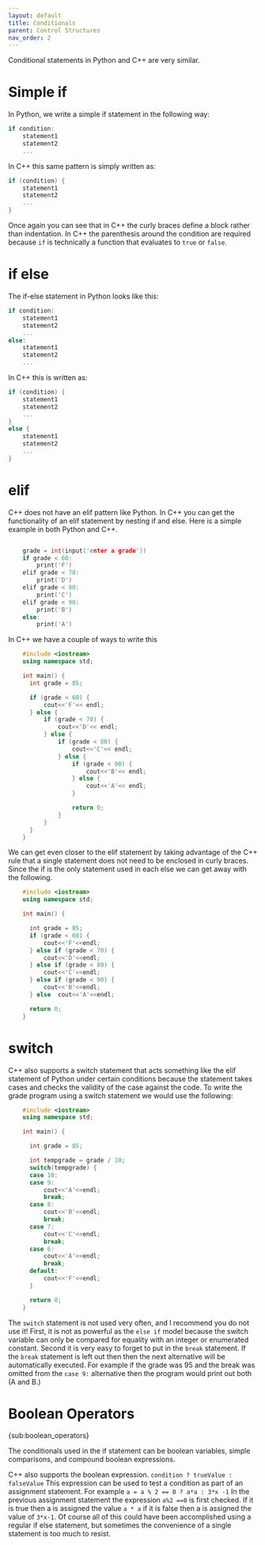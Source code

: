 ```yaml
---
layout: default
title: Conditionals
parent: Control Structures
nav_order: 2
---
```


Conditional statements in Python and C++ are very similar.
# Simple if 
In Python, we write a simple if statement in the following way:
```cpp
if condition:
    statement1
    statement2
    ...
```
In C++ this same pattern is simply written as:
```cpp
if (condition) {
    statement1
    statement2
    ...
}
```
Once again you can see that in C++ the curly braces define a block rather than indentation. In C++ the parenthesis around the condition are required because `if` is technically a function that evaluates to `true` or `false`.
# if else
The if-else statement in Python looks like this:
```cpp
if condition:
    statement1
    statement2
    ...
else:
    statement1
    statement2
    ...
```
In C++ this is written as:
```cpp
if (condition) {
    statement1
    statement2
    ...
} 
else {
    statement1
    statement2
    ...
}
```
# elif
C++ does not have an elif pattern like Python. In C++ you can get the functionality of an elif statement by nesting if and else. Here is a simple example in both Python and C++.
```cpp

    grade = int(input('enter a grade'))
    if grade < 60:
        print('F')
    elif grade < 70:
        print('D')
    elif grade < 80:
        print('C')
    elif grade < 90:
        print('B')
    else:
        print('A')
```
In C++ we have a couple of ways to write this
```cpp
    #include <iostream>
    using namespace std;

    int main() {
      int grade = 85;

      if (grade < 60) {
          cout<<'F'<< endl;
      } else {
          if (grade < 70) {
              cout<<'D'<< endl;
          } else {
              if (grade < 80) {
                  cout<<'C'<< endl;
              } else {
                  if (grade < 90) {
                      cout<<'B'<< endl;
                  } else {
                      cout<<'A'<< endl;
                  }

                  return 0;
              }
          }
      }
    }
```
We can get even closer to the elif statement by taking advantage of the C++ rule that a single statement does not need to be enclosed in curly braces. Since the if is the only statement used in each else we can get away with the following.
```cpp
    #include <iostream>
    using namespace std;

    int main() {

      int grade = 85;
      if (grade < 60) {
          cout<<'F'<<endl;
      } else if (grade < 70) {
          cout<<'D'<<endl;
      } else if (grade < 80) {
          cout<<'C'<<endl;
      } else if (grade < 90) {
          cout<<'B'<<endl;
      } else  cout<<'A'<<endl;

      return 0;
    }
```
# switch
C++ also supports a switch statement that acts something like the elif statement of Python under certain conditions because the statement takes cases and checks the validity of the case against the code. To write the grade program using a switch statement we would use the following:
```cpp
    #include <iostream>
    using namespace std;

    int main() {

      int grade = 85;

      int tempgrade = grade / 10;
      switch(tempgrade) {
      case 10:
      case 9:
          cout<<'A'<<endl;
          break;
      case 8:
          cout<<'B'<<endl;
          break;
      case 7:
          cout<<'C'<<endl;
          break;
      case 6:
          cout<<'A'<<endl;
          break;
      default:
          cout<<'F'<<endl;
      }

      return 0;
    }
```
The `switch` statement is not used very often, and I recommend you do not use it! First, it is not as powerful as the `else if` model because the switch variable can only be compared for equality with an integer or enumerated constant. Second it is very easy to forget to put in the `break` statement. If the `break` statement is left out then then the next alternative will be automatically executed. For example if the grade was 95 and the break was omitted from the `case 9:` alternative then the program would print out both (A and B.)
# Boolean Operators
{sub:boolean_operators}

The conditionals used in the if statement can be boolean variables, simple comparisons, and compound boolean expressions.

C++ also supports the boolean expression. `condition ? trueValue : falseValue` This expression can be used to test a condition as part of an assignment statement. For example `a = a % 2 == 0 ? a*a : 3*x -1` In the previous assignment statement the expression `a%2 ==0` is first checked. If it is true then a is assigned the value `a * a` if it is false then a is assigned the value of `3*x-1`. Of course all of this could have been accomplished using a regular if else statement, but sometimes the convenience of a single statement is too much to resist.